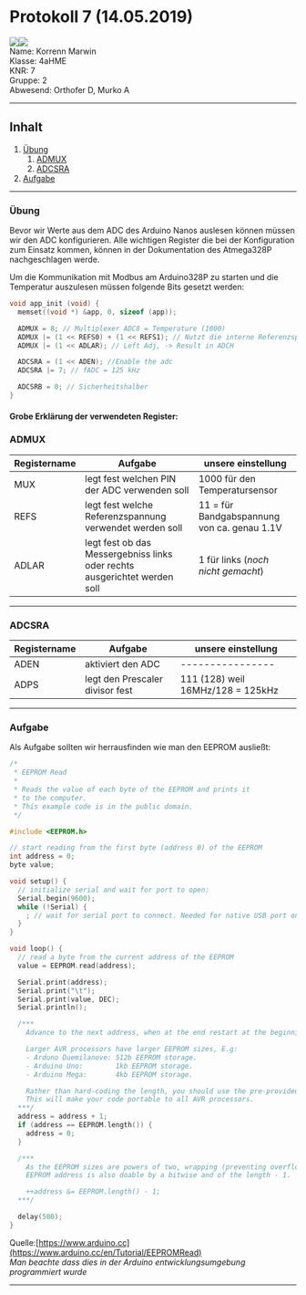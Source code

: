 # Protokoll 7 (14.05.2019)

![](https://www.koerbler.com/neuigkeiten/wp-content/uploads/2013/03/htl-kaindorf.jpg)![](https://www.htl-kaindorf.at/images/startpage/logoMecha.png)   
Name: Korrenn Marwin  
Klasse: 4aHME  
KNR: 7  
Gruppe: 2  
Abwesend: Orthofer D, Murko A

---

## Inhalt 
1. [Übung](#übung)  
   1. [ADMUX](#admux)  
   1. [ADCSRA](#adcsra)  
1. [Aufgabe](#aufgabe)  

---
### Übung  
Bevor wir Werte aus dem ADC des Arduino Nanos auslesen können müssen wir den ADC konfigurieren. Alle wichtigen Register die bei der Konfiguration zum Einsatz kommen, können in der Dokumentation des Atmega328P nachgeschlagen werde.  

Um die Kommunikation mit Modbus am Arduino328P zu starten und die Temperatur auszulesen müssen folgende Bits gesetzt werden:  
```c
void app_init (void) {
  memset((void *) &app, 0, sizeof (app));

  ADMUX = 8; // Multiplexer ADC8 = Temperature (1000)
  ADMUX |= (1 << REFS0) + (1 << REFS1); // Nutzt die interne Referenzspannung VRef = 1.1V
  ADMUX |= (1 << ADLAR); // Left Adj, -> Result in ADCH

  ADCSRA = (1 << ADEN); //Enable the adc
  ADCSRA |= 7; // fADC = 125 kHz

  ADCSRB = 0; // Sicherheitshalber
}
```  
#### Grobe Erklärung der verwendeten Register:

### ADMUX 

Registername | Aufgabe | unsere einstellung  
------ | ------------------------------------------------------------- | ------------------------------------------
MUX | legt fest welchen PIN der ADC verwenden soll | 1000 für den Temperatursensor
REFS | legt fest welche Referenzspannung verwendet werden soll | 11 = für Bandgabspannung von ca. genau 1.1V
ADLAR | legt fest ob das Messergebniss links oder rechts ausgerichtet werden soll | 1 für links (*noch nicht gemacht*)

---

### ADCSRA

Registername | Aufgabe | unsere einstellung
------ | ------------------------------------------------------------- | ------------------------------------------
ADEN | aktiviert den ADC | ----------------
ADPS | legt den Prescaler divisor fest | 111 (128) weil 16MHz/128 = 125kHz

---
### Aufgabe  

Als Aufgabe sollten wir herrausfinden wie man den EEPROM ausließt:

```c
/*
 * EEPROM Read
 *
 * Reads the value of each byte of the EEPROM and prints it
 * to the computer.
 * This example code is in the public domain.
 */

#include <EEPROM.h>

// start reading from the first byte (address 0) of the EEPROM
int address = 0;
byte value;

void setup() {
  // initialize serial and wait for port to open:
  Serial.begin(9600);
  while (!Serial) {
    ; // wait for serial port to connect. Needed for native USB port only
  }
}

void loop() {
  // read a byte from the current address of the EEPROM
  value = EEPROM.read(address);

  Serial.print(address);
  Serial.print("\t");
  Serial.print(value, DEC);
  Serial.println();

  /***
    Advance to the next address, when at the end restart at the beginning.

    Larger AVR processors have larger EEPROM sizes, E.g:
    - Arduno Duemilanove: 512b EEPROM storage.
    - Arduino Uno:        1kb EEPROM storage.
    - Arduino Mega:       4kb EEPROM storage.

    Rather than hard-coding the length, you should use the pre-provided length function.
    This will make your code portable to all AVR processors.
  ***/
  address = address + 1;
  if (address == EEPROM.length()) {
    address = 0;
  }

  /***
    As the EEPROM sizes are powers of two, wrapping (preventing overflow) of an
    EEPROM address is also doable by a bitwise and of the length - 1.

    ++address &= EEPROM.length() - 1;
  ***/

  delay(500);
}
```  
Quelle:[https://www.arduino.cc](https://www.arduino.cc/en/Tutorial/EEPROMRead)  
*Man beachte dass dies in der Arduino entwicklungsumgebung programmiert wurde*

---
